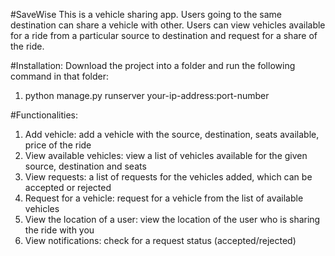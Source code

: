 #SaveWise
This is a vehicle sharing app.
Users going to the same destination can share a vehicle with other.
Users can view vehicles available for a ride from a particular source to destination and request for a share of the ride.

#Installation:
  Download the project into a folder and run the following command in that folder:
  1.  python manage.py runserver your-ip-address:port-number
    
#Functionalities:
1.  Add vehicle: add a vehicle with the source, destination, seats available, price of the ride
2.  View available vehicles: view a list of vehicles available for the given source, destination and seats
3.  View requests: a list of requests for the vehicles added, which can be accepted or rejected
4.  Request for a vehicle: request for a vehicle from the list of available vehicles
5.  View the location of a user: view the location of the user who is sharing the ride with you
6.  View notifications: check for a request status (accepted/rejected)
